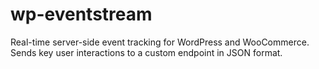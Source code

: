 # wp-eventstream
Real-time server-side event tracking for WordPress and WooCommerce. Sends key user interactions to a custom endpoint in JSON format.
